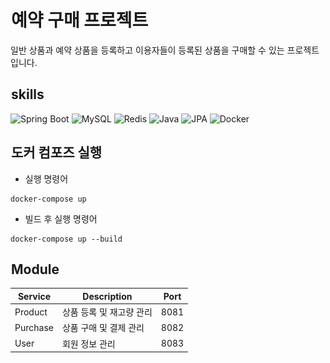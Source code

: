 ![alt text](image.png)예약 구매 프로젝트
==================

일반 상품과 예약 상품을 등록하고 이용자들이 등록된 상품을 구매할 수 있는 프로젝트입니다.



## ![alt text](image-1.png)skills
![Spring Boot](https://img.shields.io/badge/Spring_Boot-F2F4F9?style=flat-square&logo=spring-boot)
![MySQL](https://img.shields.io/badge/MySQL-00758F?style=flat-square&logo=mysql)
![Redis](https://img.shields.io/badge/Redis-D82C20?style=flat-square&logo=redis)
![Java](https://img.shields.io/badge/Java-007396?style=flat-square&logo=java)
![JPA](https://img.shields.io/badge/JPA-00758F?style=flat-square&logo=java)
![Docker](https://img.shields.io/badge/Docker-2496ED?style=flat-square&logo=docker)




## ![alt text](image-2.png)도커 컴포즈 실행
* 실행 명령어
```
docker-compose up
```
* 빌드 후 실행 명령어
```
docker-compose up --build
```

## ![alt text](image-3.png)Module

| Service | Description | Port  |
|---------|---------|---------|
| Product  | 상품 등록 및 재고량 관리   | 8081 |
| Purchase | 상품 구매 및 결제 관리  | 8082  |
| User  | 회원 정보 관리  | 8083  |
